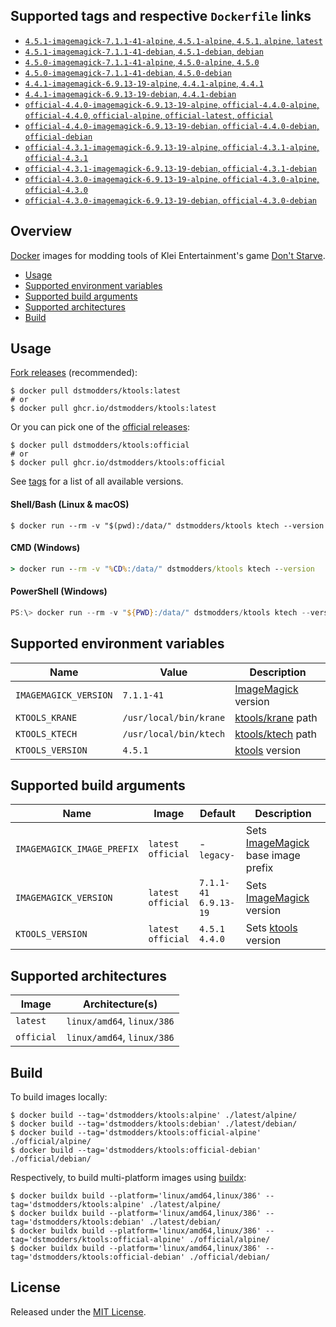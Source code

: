 ## Supported tags and respective `Dockerfile` links

- [`4.5.1-imagemagick-7.1.1-41-alpine`, `4.5.1-alpine`, `4.5.1`, `alpine`, `latest`](https://github.com/dstmodders/docker-ktools/blob/c809a8c784c271f65284365bc46e6138efd97733/latest/alpine/Dockerfile)
- [`4.5.1-imagemagick-7.1.1-41-debian`, `4.5.1-debian`, `debian`](https://github.com/dstmodders/docker-ktools/blob/c809a8c784c271f65284365bc46e6138efd97733/latest/debian/Dockerfile)
- [`4.5.0-imagemagick-7.1.1-41-alpine`, `4.5.0-alpine`, `4.5.0`](https://github.com/dstmodders/docker-ktools/blob/c809a8c784c271f65284365bc46e6138efd97733/latest/alpine/Dockerfile)
- [`4.5.0-imagemagick-7.1.1-41-debian`, `4.5.0-debian`](https://github.com/dstmodders/docker-ktools/blob/c809a8c784c271f65284365bc46e6138efd97733/latest/debian/Dockerfile)
- [`4.4.1-imagemagick-6.9.13-19-alpine`, `4.4.1-alpine`, `4.4.1`](https://github.com/dstmodders/docker-ktools/blob/c809a8c784c271f65284365bc46e6138efd97733/latest/alpine/Dockerfile)
- [`4.4.1-imagemagick-6.9.13-19-debian`, `4.4.1-debian`](https://github.com/dstmodders/docker-ktools/blob/c809a8c784c271f65284365bc46e6138efd97733/latest/debian/Dockerfile)
- [`official-4.4.0-imagemagick-6.9.13-19-alpine`, `official-4.4.0-alpine`, `official-4.4.0`, `official-alpine`, `official-latest`, `official`](https://github.com/dstmodders/docker-ktools/blob/c809a8c784c271f65284365bc46e6138efd97733/official/alpine/Dockerfile)
- [`official-4.4.0-imagemagick-6.9.13-19-debian`, `official-4.4.0-debian`, `official-debian`](https://github.com/dstmodders/docker-ktools/blob/c809a8c784c271f65284365bc46e6138efd97733/official/debian/Dockerfile)
- [`official-4.3.1-imagemagick-6.9.13-19-alpine`, `official-4.3.1-alpine`, `official-4.3.1`](https://github.com/dstmodders/docker-ktools/blob/c809a8c784c271f65284365bc46e6138efd97733/official/alpine/Dockerfile)
- [`official-4.3.1-imagemagick-6.9.13-19-debian`, `official-4.3.1-debian`](https://github.com/dstmodders/docker-ktools/blob/c809a8c784c271f65284365bc46e6138efd97733/official/debian/Dockerfile)
- [`official-4.3.0-imagemagick-6.9.13-19-alpine`, `official-4.3.0-alpine`, `official-4.3.0`](https://github.com/dstmodders/docker-ktools/blob/c809a8c784c271f65284365bc46e6138efd97733/official/alpine/Dockerfile)
- [`official-4.3.0-imagemagick-6.9.13-19-debian`, `official-4.3.0-debian`](https://github.com/dstmodders/docker-ktools/blob/c809a8c784c271f65284365bc46e6138efd97733/official/debian/Dockerfile)

## Overview

[Docker] images for modding tools of Klei Entertainment's game [Don't Starve].

- [Usage](https://github.com/dstmodders/docker-ktools/blob/main/README.md#usage)
- [Supported environment variables](https://github.com/dstmodders/docker-ktools/blob/main/README.md#supported-environment-variables)
- [Supported build arguments](https://github.com/dstmodders/docker-ktools/blob/main/README.md#supported-build-arguments)
- [Supported architectures](https://github.com/dstmodders/docker-ktools/blob/main/README.md#supported-architectures)
- [Build](https://github.com/dstmodders/docker-ktools/blob/main/README.md#build)

## Usage

[Fork releases] (recommended):

```shell
$ docker pull dstmodders/ktools:latest
# or
$ docker pull ghcr.io/dstmodders/ktools:latest
```

Or you can pick one of the [official releases]:

```shell
$ docker pull dstmodders/ktools:official
# or
$ docker pull ghcr.io/dstmodders/ktools:official
```

See [tags] for a list of all available versions.

#### Shell/Bash (Linux & macOS)

```shell
$ docker run --rm -v "$(pwd):/data/" dstmodders/ktools ktech --version
```

#### CMD (Windows)

```cmd
> docker run --rm -v "%CD%:/data/" dstmodders/ktools ktech --version
```

#### PowerShell (Windows)

```powershell
PS:\> docker run --rm -v "${PWD}:/data/" dstmodders/ktools ktech --version
```

## Supported environment variables

| Name                  | Value                  | Description           |
| --------------------- | ---------------------- | --------------------- |
| `IMAGEMAGICK_VERSION` | `7.1.1-41`             | [ImageMagick] version |
| `KTOOLS_KRANE`        | `/usr/local/bin/krane` | [ktools/krane] path   |
| `KTOOLS_KTECH`        | `/usr/local/bin/ktech` | [ktools/ktech] path   |
| `KTOOLS_VERSION`      | `4.5.1`                | [ktools] version      |

## Supported build arguments

| Name                       | Image                    | Default                     | Description                          |
| -------------------------- | ------------------------ | --------------------------- | ------------------------------------ |
| `IMAGEMAGICK_IMAGE_PREFIX` | `latest`<br />`official` | -<br />`legacy-`            | Sets [ImageMagick] base image prefix |
| `IMAGEMAGICK_VERSION`      | `latest`<br />`official` | `7.1.1-41`<br />`6.9.13-19` | Sets [ImageMagick] version           |
| `KTOOLS_VERSION`           | `latest`<br />`official` | `4.5.1`<br />`4.4.0`        | Sets [ktools] version                |

## Supported architectures

| Image      | Architecture(s)            |
| ---------- | -------------------------- |
| `latest`   | `linux/amd64`, `linux/386` |
| `official` | `linux/amd64`, `linux/386` |

## Build

To build images locally:

```shell
$ docker build --tag='dstmodders/ktools:alpine' ./latest/alpine/
$ docker build --tag='dstmodders/ktools:debian' ./latest/debian/
$ docker build --tag='dstmodders/ktools:official-alpine' ./official/alpine/
$ docker build --tag='dstmodders/ktools:official-debian' ./official/debian/
```

Respectively, to build multi-platform images using [buildx]:

```shell
$ docker buildx build --platform='linux/amd64,linux/386' --tag='dstmodders/ktools:alpine' ./latest/alpine/
$ docker buildx build --platform='linux/amd64,linux/386' --tag='dstmodders/ktools:debian' ./latest/debian/
$ docker buildx build --platform='linux/amd64,linux/386' --tag='dstmodders/ktools:official-alpine' ./official/alpine/
$ docker buildx build --platform='linux/amd64,linux/386' --tag='dstmodders/ktools:official-debian' ./official/debian/
```

## License

Released under the [MIT License](https://opensource.org/licenses/MIT).

[buildx]: https://github.com/docker/buildx
[docker]: https://www.docker.com/
[don't starve]: https://www.klei.com/games/dont-starve
[fork releases]: https://github.com/dstmodders/ktools/releases
[imagemagick]: https://imagemagick.org/index.php
[ktools/krane]: https://github.com/dstmodders/ktools?tab=readme-ov-file#krane
[ktools/ktech]: https://github.com/dstmodders/ktools?tab=readme-ov-file#ktech
[ktools]: https://github.com/dstmodders/ktools
[official releases]: https://github.com/nsimplex/ktools/releases
[tags]: https://hub.docker.com/r/dstmodders/ktools/tags
